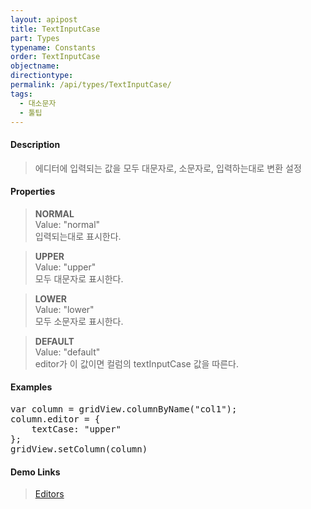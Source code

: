 ```yaml
---
layout: apipost
title: TextInputCase
part: Types
typename: Constants
order: TextInputCase
objectname: 
directiontype: 
permalink: /api/types/TextInputCase/
tags: 
  - 대소문자
  - 툴팁
---
```



#### Description

> 에디터에 입력되는 값을 모두 대문자로, 소문자로, 입력하는대로 변환 설정
  
#### Properties

> **NORMAL**  
> Value: "normal"  
> 입력되는대로 표시한다.  

> **UPPER**  
> Value: "upper"  
> 모두 대문자로 표시한다.  

> **LOWER**  
> Value: "lower"  
> 모두 소문자로 표시한다.  

> **DEFAULT**   
> Value: "default"  
> editor가 이 값이면 컬럼의 textInputCase 값을 따른다.  

#### Examples

<pre class="prettyprint">
var column = gridView.columnByName("col1");
column.editor = {
    textCase: "upper"
};
gridView.setColumn(column)
</pre>

#### Demo Links

> [Editors](http://demo.realgrid.com/Demo/Editors)  
